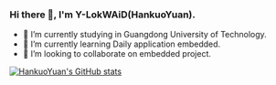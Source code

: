### Hi there 👋, I'm Y-LokWAiD(HankuoYuan).
- 🔭 I’m currently studying in Guangdong University of Technology.
- 🌱 I’m currently learning Daily application embedded.
- 👯 I’m looking to collaborate on embedded project.

[![HankuoYuan's GitHub stats](https://github-readme-stats.vercel.app/api?username=HankuoYuan&hide=stars&show_icons=true&count_private=true&hide_rank=true&theme=radical&hide_border=true)](https://github.com/anuraghazra/github-readme-stats)

<!--
**HankuoYuan/HankuoYuan** is a ✨ _special_ ✨ repository because its `README.md` (this file) appears on your GitHub profile.

Here are some ideas to get you started:

- 🔭 I’m currently working on ...
- 🌱 I’m currently learning ...
- 👯 I’m looking to collaborate on ...
- 🤔 I’m looking for help with ...
- 💬 Ask me about ...
- 📫 How to reach me: ...
- 😄 Pronouns: ...
- ⚡ Fun fact: ...
-->
